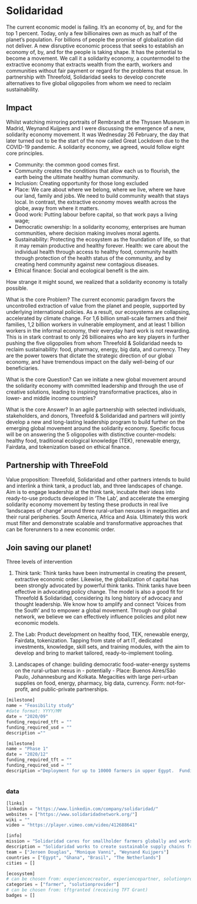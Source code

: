 # Solidaridad

The current economic model is failing. It’s an economy of, by, and for the top 1 percent. Today, only a few billionaires own as much as half of the planet’s population. For billions of people the promise of globalization did not deliver. A new disruptive economic process that seeks to establish an economy of, by, and for the people is taking shape. It has the potential to become a movement. We call it a solidarity economy, a countermodel to the extractive economy that extracts wealth from the earth, workers and communities without fair payment or regard for the problems that ensue. In partnership with Threefold, Solidaridad seeks to develop concrete alternatives to five global oligopolies from whom we need to reclaim sustainability.

## Impact

Whilst watching mirroring portraits of Rembrandt at the Thyssen Museum in Madrid, Weynand Kuijpers and I were discussing the emergence of a new, solidarity economy movement. It was Wednesday 26 February, the day that later turned out to be the start of the now called Great Lockdown due to the COVID-19 pandemic. A solidarity economy, we agreed, would follow eight core principles. 
- Community: the common good comes first. 
- Community creates the conditions that allow each us to flourish, the earth being the ultimate healthy human community. 
- Inclusion: Creating opportunity for those long excluded
- Place: We care about where we belong, where we live, where we have our land, family and jobs. We need to build community wealth that stays local. In contrast, the extractive economy moves wealth across the globe, away from where it matters. 
- Good work: Putting labour before capital, so that work pays a living wage; 
- Democratic ownership: In a solidarity economy, enterprises are human communities, where decision making involves moral agents.
- Sustainability: Protecting the ecosystem as the foundation of life, so that it may remain productive and healthy forever. Health: we care about the individual health through access to healthy food, community health through protection of the health status of the community, and by creating herd community against new contagious diseases.  
- Ethical finance: Social and ecological benefit is the aim.

How strange it might sound, we realized that a solidarity economy is totally possible.

What is the core Problem? The current economic paradigm favors the uncontrolled extraction of value from the planet and people, supported by underlying international policies. As a result, our ecosystems are collapsing, accelerated by climate change. For 1,6 billion small-scale farmers and their families, 1,2 billion workers in vulnerable employment, and at least 1 billion workers in the informal economy, their everyday hard work is not rewarding. This is in stark contrast to only 26 billionaires who are key players in further pushing the five oligopolies from whom Threefold & Solidaridad needs to reclaim sustainability: food, pharmacy, energy, big data, and currency. They are the power towers that dictate the strategic direction of our global economy, and have tremendous impact on the daily well-being of our beneficiaries. 

What is the core Question? Can we initiate a new global movement around the solidarity economy with committed leadership and through the use of creative solutions, leading to inspiring transformative practices, also in lower- and middle income countries?

What is the core Answer? In an agile partnership with selected individuals, stakeholders, and donors, Threefold & Solidaridad and partners will jointly develop a new and long-lasting leadership program to build further on the emerging global movement around the solidarity economy. Specific focus will be on answering the 5 oligopolies with distinctive counter-models: healthy food, traditional ecological knowledge (TEK), renewable energy, Fairdata, and tokenization based on ethical finance. 

## Partnership with ThreeFold

Value proposition: Threefold, Solidaridad and other partners intends to build and interlink a think tank, a product lab, and three landscapes of change. Aim is to engage leadership at the think tank, incubate their ideas into ready-to-use products developed in ‘The Lab’, and accelerate the emerging solidarity economy movement by testing these products in real live ‘landscapes of change’ around three rural-urban nexuses in megacities and their rural peripheries. South America, Africa and Asia. Ultimately this work must filter and demonstrate scalable and transformative approaches that can be forerunners to a new economic order.

## Join saving our planet!

Three levels of intervention
1. Think tank: Think tanks have been instrumental in creating the present, extractive economic order. Likewise, the globalization of capital has been strongly advocated by powerful think tanks. Think tanks have been effective in advocating policy change. The model is also a good fit for Threefold & Solidaridad, considering its long history of advocacy and thought leadership. We know how to amplify and connect ‘Voices from the South’ and to empower a global movement. Through our global network, we believe we can effectively influence policies and pilot new economic models.

2. The Lab: Product development on healthy food, TEK, renewable energy, Fairdata, tokenization. Tapping from state of art IT, dedicated investments, knowledge, skill sets, and training modules, with the aim to develop and bring to market tailored, ready-to-implement tooling.

3. Landscapes of change: building democratic food-water-energy systems on the rural-urban nexus in - potentially - Place: Buenos Aires/São Paulo, Johannesburg and Kolkata. Megacities with large peri-urban supplies on food, energy, pharmacy, big data, currency. Form: not-for-profit, and public-private partnerships.

```python
[milestone]
name = "Feasibility study"
#date format: YYYY/MM 
date = "2020/09"
funding_required_tft = ""
funding_required_usd = ""
description =""

[milestone]
name = "Phase 1"
date = "2020/12"
funding_required_tft = ""
funding_required_usd = ""
description ="Deployment for up to 10000 farmers in upper Egypt.  Funding has been identified and is being secured to support this phase 1 deployment. The intend is to have local TF Grid capacity in locations that farmers visit frequently for input (fertiliser, seeds, pesticides etc) and can interact through a local wifi connection with the 3nodes based services."
    
```

### data

```python
[links]
linkedin = "https://www.linkedin.com/company/solidaridad/"
websites = ["https://www.solidaridadnetwork.org/"]
wiki = ""
video = "https://player.vimeo.com/video/412688641"

[info]
mission = "Solidaridad cares for smallholder farmers globally and works hard to create sustainable supply chains from the producer to consumers worldwide for a large number of commodities."
description = "Solidaridad works to create sustainable supply chains from  producers to consumers for commodities. Examples of commodities involved are cotton, livestock, tea, coffee, fruit and vegetables, cocoa, palmoil etc. Today commodity producers retain the least margin where the final retailer usually makes the most in the supply chain.  Solidaridad disagrees with this setup and actively promotes wealth creation at the start of supply chains.  This is where the farmers spend time, effort, care and love for the product they produces.  Solidaridad considers this fair sourcing."
team = ["Jeroen Douglas", "Monique Vanni", "Weynand Kuijpers"]
countries = ["Egypt", "Ghana", "Brasil", "The Netherlands"]
cities = []

[ecosystem]
# can be chosen from: experiencecreator, experiencepartner, solutionprovider, farmer, systemintegrator
categories = ["farmer", "solutionprovider"]
# can be chosen from: tftgranted (receiving TFT Grant)
badges = []

```
